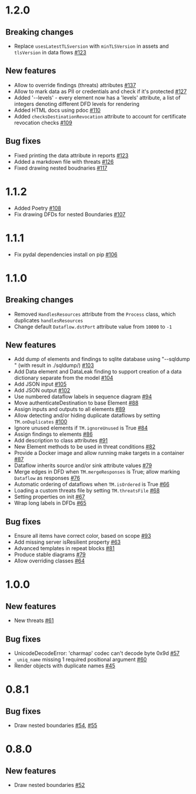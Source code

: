 # 1.2.0

## Breaking changes

- Replace `usesLatestTLSversion` with `minTLSVersion` in assets and `tlsVersion` in data flows [#123](https://github.com/izar/pytm/pull/123)

## New features

- Allow to override findings (threats) attributes [#137](https://github.com/izar/pytm/pull/137)
- Allow to mark data as PII or credentials and check if it's protected [#127](https://github.com/izar/pytm/pull/127)
- Added '--levels' - every element now has a 'levels' attribute, a list of integers denoting different DFD levels for rendering
- Added HTML docs using pdoc [#110](https://github.com/izar/pytm/pull/110)
- Added `checksDestinationRevocation` attribute to account for certificate revocation checks [#109](https://github.com/izar/pytm/pull/109)

## Bug fixes

- Fixed printing the data attribute in reports [#123](https://github.com/izar/pytm/pull/123)
- Added a markdown file with threats [#126](https://github.com/izar/pytm/pull/126)
- Fixed drawing nested boudnaries [#117](https://github.com/izar/pytm/pull/117)

# 1.1.2

- Added Poetry [#108](https://github.com/izar/pytm/pull/108)
- Fix drawing DFDs for nested Boundaries [#107](https://github.com/izar/pytm/pull/107)

# 1.1.1

- Fix pydal dependencies install on pip [#106](https://github.com/izar/pytm/pull/106)

# 1.1.0

## Breaking changes

- Removed `HandlesResources` attribute from the `Process` class, which duplicates `handlesResources`
- Change default `Dataflow.dstPort` attribute value from `10000` to `-1`

## New features


- Add dump of elements and findings to sqlite database using "--sqldump <database>" (with result in ./sqldump/) [#103](https://github.com/izar/pytm/pull/103)
- Add Data element and DataLeak finding to support creation of a data dictionary separate from the model [#104](https://github.com/izar/pytm/pull/104)
- Add JSON input [#105](https://github.com/izar/pytm/pull/105)
- Add JSON output [#102](https://github.com/izar/pytm/pull/102)
- Use numbered dataflow labels in sequence diagram [#94](https://github.com/izar/pytm/pull/94)
- Move authenticateDestination to base Element [#88](https://github.com/izar/pytm/pull/88)
- Assign inputs and outputs to all elements [#89](https://github.com/izar/pytm/pull/89)
- Allow detecting and/or hiding duplicate dataflows by setting `TM.onDuplicates` [#100](https://github.com/izar/pytm/pull/100)
- Ignore unused elements if `TM.ignoreUnused` is True [#84](https://github.com/izar/pytm/pull/84)
- Assign findings to elements [#86](https://github.com/izar/pytm/pull/86)
- Add description to class attributes [#91](https://github.com/izar/pytm/pull/91)
- New Element methods to be used in threat conditions [#82](https://github.com/izar/pytm/pull/82)
- Provide a Docker image and allow running make targets in a container [#87](https://github.com/izar/pytm/pull/87)
- Dataflow inherits source and/or sink attribute values [#79](https://github.com/izar/pytm/pull/79)
- Merge edges in DFD when `TM.mergeResponses` is True; allow marking `Dataflow` as responses [#76](https://github.com/izar/pytm/pull/76)
- Automatic ordering of dataflows when `TM.isOrdered` is True [#66](https://github.com/izar/pytm/pull/66)
- Loading a custom threats file by setting `TM.threatsFile` [#68](https://github.com/izar/pytm/pull/68)
- Setting properties on init [#67](https://github.com/izar/pytm/pull/67)
- Wrap long labels in DFDs [#65](https://github.com/izar/pytm/pull/65)

## Bug fixes

- Ensure all items have correct color, based on scope [#93](https://github.com/izar/pytm/pull/93)
- Add missing server isResilient property [#63](https://github.com/izar/pytm/issues/63)
- Advanced templates in repeat blocks [#81](https://github.com/izar/pytm/pull/81)
- Produce stable diagrams [#79](https://github.com/izar/pytm/pull/79)
- Allow overriding classes [#64](https://github.com/izar/pytm/pull/64)

# 1.0.0

## New features

- New threats [#61](https://github.com/izar/pytm/pull/61)

## Bug fixes

- UnicodeDecodeError: 'charmap' codec can't decode byte 0x9d [#57](https://github.com/izar/pytm/pull/57)
- `_uniq_name` missing 1 required positional argument [#60](https://github.com/izar/pytm/pull/60)
- Render objects with duplicate names [#45](https://github.com/izar/pytm/issues/45)

# 0.8.1

## Bug fixes

- Draw nested boundaries [#54](https://github.com/izar/pytm/pull/54),  [#55](https://github.com/izar/pytm/pull/55)

# 0.8.0

## New features

- Draw nested boundaries [#52](https://github.com/izar/pytm/pull/52)
